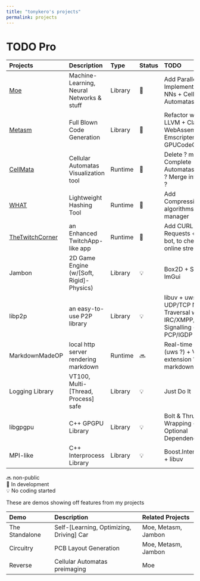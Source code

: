 ```yaml
---
title: "tonykero's projects"
permalink: projects
---
```


# TODO Pro

| Projects                              | Description                               | Type      | Status                    | TODO                                                                      |
| :---                                  | :---                                      | :---      | :---                      | :---                                                                      |
| [Moe              ][repo-moe      ]   | Machine-Learning, Neural Networks & stuff | Library   | :arrows_counterclockwise: | Add Parallel Implementations + NNs + Cellular Automatas                   |
| [Metasm           ][repo-metasm   ]   | Full Blown Code Generation                | Library   | :arrows_counterclockwise: | Refactor with LLVM + Clang + WebAssembly + Emscripten + V8 + GPUCodeGen   |
| [CellMata         ][repo-cellmata ]   | Cellular Automatas Visualization tool     | Runtime   | :arrows_counterclockwise: | Delete ? make a Complete Automatas Library ? Merge into Moe ?             |
| [WHAT             ][repo-what     ]   | Lightweight Hashing Tool                  | Runtime   | :arrows_counterclockwise: | Add Compressions algorithms + pw manager                                  |
| [TheTwitchCorner  ][repo-ttc      ]   | an Enhanced TwitchApp-like app            | Runtime   | :arrows_counterclockwise: | Add CURL Requests + Twitch bot, to check online streamers                 |
| Jambon                                | 2D Game Engine (w/[Soft, Rigid]-Physics)  | Library   | :bulb:                    | Box2D + SFML + ImGui                                                      |
| libp2p                                | an easy-to-use P2P library                | Library   | :bulb:                    | libuv + uws + UDP/TCP NAT Traversal w/ IRC/XMPP/SIP Signalling + PCP/IGDP |
| MarkdownMadeOP                        | local http server rendering markdown      | Runtime   | :soon:                    | Real-time update (uws ?) + VSCode extension ? Instant markdown fork ?     |
| Logging Library                       | VT100, Multi-[Thread, Process] safe       | Library   | :bulb:                    | Just Do It                                                                |
| libgpgpu                              | C++ GPGPU Library                         | Library   | :bulb:                    | Bolt & Thrust Wrapping + POCL Optional Dependency                         |
| MPI-like                              | C++ Interprocess Library                  | Library   | :bulb:                    | Boost.Interprocess + libuv                                                |

:soon: non-public  
:arrows_counterclockwise: In development  
:bulb: No coding started

[repo-moe      ]: https://github.com/tonykero/Moe                     "Moe's Repository"
[repo-metasm   ]: https://github.com/tonykero/Metasm                  "Metasm's Repository"
[repo-cellmata ]: https://github.com/tonykero/CellMata                "CellMata's Repository"
[repo-what     ]: https://github.com/tonykero/WHAT                    "WHAT's Repository"
[repo-ttc      ]: http://lab.codinglab.io/tony_kero/TheTwitchCorner   "TheTwitchCorner's Repository"

These are demos showing off features from my projects

| Demo                          | Description                               | Related Projects      |
| :---                          | :---                                      | :---                  |
| The Standalone                | Self-[Learning, Optimizing, Driving] Car  | Moe, Metasm, Jambon   |
| Circuitry                     | PCB Layout Generation                     | Moe, Metasm, Jambon   |
| Reverse                       | Cellular Automatas preimaging             | Moe                   |